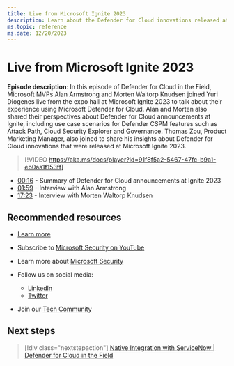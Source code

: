 ```yaml
---
title: Live from Microsoft Ignite 2023
description: Learn about the Defender for Cloud innovations released at Microsoft Ignite 2023.
ms.topic: reference
ms.date: 12/20/2023
---
```


# Live from Microsoft Ignite 2023

**Episode description**: In this episode of Defender for Cloud in the Field, Microsoft MVPs Alan Armstrong and Morten Waltorp Knudsen joined Yuri Diogenes live from the expo hall at Microsoft Ignite 2023 to talk about their experience using Microsoft Defender for Cloud. Alan and Morten also shared their perspectives about Defender for Cloud announcements at Ignite, including use case scenarios for Defender CSPM features such as Attack Path, Cloud Security Explorer and Governance. Thomas Zou, Product Marketing Manager, also joined to share his insights about Defender for Cloud innovations that were released at Microsoft Ignite 2023.

> [!VIDEO https://aka.ms/docs/player?id=91f8f5a2-5467-47fc-b9a1-eb0aa1f153ff]

- [00:16](/shows/mdc-in-the-field/ignite-2023#time=00m16s) - Summary of Defender for Cloud announcements at Ignite 2023
- [01:59](/shows/mdc-in-the-field/ignite-2023#time=01m59s) - Interview with Alan Armstrong
- [17:23](/shows/mdc-in-the-field/ignite-2023#time=17m23s) - Interview with Morten Waltorp Knudsen

## Recommended resources

- [Learn more](https://techcommunity.microsoft.com/t5/microsoft-defender-for-cloud/announcing-microsoft-defender-for-cloud-capabilities-to-counter/ba-p/3876012)
- Subscribe to [Microsoft Security on YouTube](https://www.youtube.com/playlist?list=PL3ZTgFEc7LysiX4PfHhdJPR7S8mGO14YS)
- Learn more about [Microsoft Security](https://msft.it/6002T9HQY)

- Follow us on social media:

  - [LinkedIn](https://www.linkedin.com/showcase/microsoft-security/)
  - [Twitter](https://twitter.com/msftsecurity)

- Join our [Tech Community](https://aka.ms/SecurityTechCommunity)

## Next steps

> [!div class="nextstepaction"]
> [Native Integration with ServiceNow | Defender for Cloud in the Field](episode-forty-one.md)
